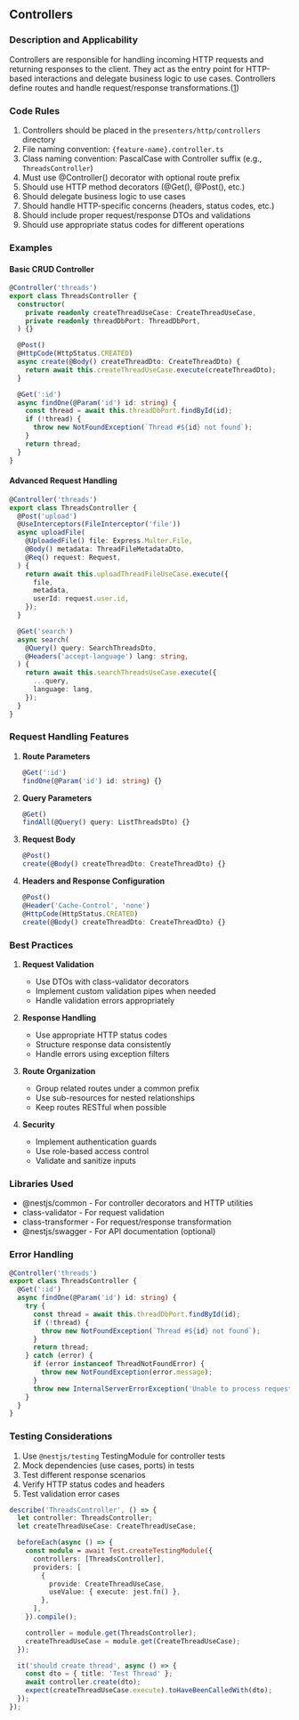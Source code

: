 ## Controllers

### Description and Applicability

Controllers are responsible for handling incoming HTTP requests and returning responses to the client. They act as the entry point for HTTP-based interactions and delegate business logic to use cases. Controllers define routes and handle request/response transformations.([1](https://docs.nestjs.com/controllers))

### Code Rules

1. Controllers should be placed in the `presenters/http/controllers` directory
2. File naming convention: `{feature-name}.controller.ts`
3. Class naming convention: PascalCase with Controller suffix (e.g., `ThreadsController`)
4. Must use @Controller() decorator with optional route prefix
5. Should use HTTP method decorators (@Get(), @Post(), etc.)
6. Should delegate business logic to use cases
7. Should handle HTTP-specific concerns (headers, status codes, etc.)
8. Should include proper request/response DTOs and validations
9. Should use appropriate status codes for different operations

### Examples

#### Basic CRUD Controller

```typescript
@Controller('threads')
export class ThreadsController {
  constructor(
    private readonly createThreadUseCase: CreateThreadUseCase,
    private readonly threadDbPort: ThreadDbPort,
  ) {}

  @Post()
  @HttpCode(HttpStatus.CREATED)
  async create(@Body() createThreadDto: CreateThreadDto) {
    return await this.createThreadUseCase.execute(createThreadDto);
  }

  @Get(':id')
  async findOne(@Param('id') id: string) {
    const thread = await this.threadDbPort.findById(id);
    if (!thread) {
      throw new NotFoundException(`Thread #${id} not found`);
    }
    return thread;
  }
}
```

#### Advanced Request Handling

```typescript
@Controller('threads')
export class ThreadsController {
  @Post('upload')
  @UseInterceptors(FileInterceptor('file'))
  async uploadFile(
    @UploadedFile() file: Express.Multer.File,
    @Body() metadata: ThreadFileMetadataDto,
    @Req() request: Request,
  ) {
    return await this.uploadThreadFileUseCase.execute({
      file,
      metadata,
      userId: request.user.id,
    });
  }

  @Get('search')
  async search(
    @Query() query: SearchThreadsDto,
    @Headers('accept-language') lang: string,
  ) {
    return await this.searchThreadsUseCase.execute({
      ...query,
      language: lang,
    });
  }
}
```

### Request Handling Features

1. **Route Parameters**

   ```typescript
   @Get(':id')
   findOne(@Param('id') id: string) {}
   ```

2. **Query Parameters**

   ```typescript
   @Get()
   findAll(@Query() query: ListThreadsDto) {}
   ```

3. **Request Body**

   ```typescript
   @Post()
   create(@Body() createThreadDto: CreateThreadDto) {}
   ```

4. **Headers and Response Configuration**
   ```typescript
   @Post()
   @Header('Cache-Control', 'none')
   @HttpCode(HttpStatus.CREATED)
   create(@Body() createThreadDto: CreateThreadDto) {}
   ```

### Best Practices

1. **Request Validation**

   - Use DTOs with class-validator decorators
   - Implement custom validation pipes when needed
   - Handle validation errors appropriately

2. **Response Handling**

   - Use appropriate HTTP status codes
   - Structure response data consistently
   - Handle errors using exception filters

3. **Route Organization**

   - Group related routes under a common prefix
   - Use sub-resources for nested relationships
   - Keep routes RESTful when possible

4. **Security**
   - Implement authentication guards
   - Use role-based access control
   - Validate and sanitize inputs

### Libraries Used

- @nestjs/common - For controller decorators and HTTP utilities
- class-validator - For request validation
- class-transformer - For request/response transformation
- @nestjs/swagger - For API documentation (optional)

### Error Handling

```typescript
@Controller('threads')
export class ThreadsController {
  @Get(':id')
  async findOne(@Param('id') id: string) {
    try {
      const thread = await this.threadDbPort.findById(id);
      if (!thread) {
        throw new NotFoundException(`Thread #${id} not found`);
      }
      return thread;
    } catch (error) {
      if (error instanceof ThreadNotFoundError) {
        throw new NotFoundException(error.message);
      }
      throw new InternalServerErrorException('Unable to process request');
    }
  }
}
```

### Testing Considerations

1. Use `@nestjs/testing` TestingModule for controller tests
2. Mock dependencies (use cases, ports) in tests
3. Test different response scenarios
4. Verify HTTP status codes and headers
5. Test validation error cases

```typescript
describe('ThreadsController', () => {
  let controller: ThreadsController;
  let createThreadUseCase: CreateThreadUseCase;

  beforeEach(async () => {
    const module = await Test.createTestingModule({
      controllers: [ThreadsController],
      providers: [
        {
          provide: CreateThreadUseCase,
          useValue: { execute: jest.fn() },
        },
      ],
    }).compile();

    controller = module.get(ThreadsController);
    createThreadUseCase = module.get(CreateThreadUseCase);
  });

  it('should create thread', async () => {
    const dto = { title: 'Test Thread' };
    await controller.create(dto);
    expect(createThreadUseCase.execute).toHaveBeenCalledWith(dto);
  });
});
```

